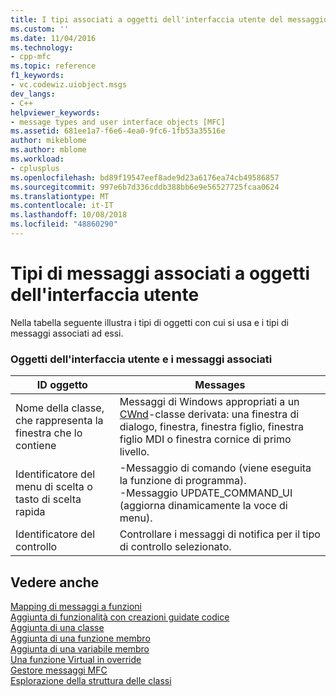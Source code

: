 ```yaml
---
title: I tipi associati a oggetti dell'interfaccia utente del messaggio | Microsoft Docs
ms.custom: ''
ms.date: 11/04/2016
ms.technology:
- cpp-mfc
ms.topic: reference
f1_keywords:
- vc.codewiz.uiobject.msgs
dev_langs:
- C++
helpviewer_keywords:
- message types and user interface objects [MFC]
ms.assetid: 681ee1a7-f6e6-4ea0-9fc6-1fb53a35516e
author: mikeblome
ms.author: mblome
ms.workload:
- cplusplus
ms.openlocfilehash: bd89f19547eef8ade9d23a6176ea74cb49586857
ms.sourcegitcommit: 997e6b7d336cddb388bb6e9e56527725fcaa0624
ms.translationtype: MT
ms.contentlocale: it-IT
ms.lasthandoff: 10/08/2018
ms.locfileid: "48860290"
---
```

# <a name="message-types-associated-with-user-interface-objects"></a>Tipi di messaggi associati a oggetti dell'interfaccia utente

Nella tabella seguente illustra i tipi di oggetti con cui si usa e i tipi di messaggi associati ad essi.

### <a name="user-interface-objects-and-associated-messages"></a>Oggetti dell'interfaccia utente e i messaggi associati

|ID oggetto|Messages|
|---------------|--------------|
|Nome della classe, che rappresenta la finestra che lo contiene|Messaggi di Windows appropriati a un [CWnd](../../mfc/reference/cwnd-class.md)-classe derivata: una finestra di dialogo, finestra, finestra figlio, finestra figlio MDI o finestra cornice di primo livello.|
|Identificatore del menu di scelta o tasto di scelta rapida|-Messaggio di comando (viene eseguita la funzione di programma).<br />-Messaggio UPDATE_COMMAND_UI (aggiorna dinamicamente la voce di menu).|
|Identificatore del controllo|Controllare i messaggi di notifica per il tipo di controllo selezionato.|

## <a name="see-also"></a>Vedere anche

[Mapping di messaggi a funzioni](../../mfc/reference/mapping-messages-to-functions.md)<br/>
[Aggiunta di funzionalità con creazioni guidate codice](../../ide/adding-functionality-with-code-wizards-cpp.md)<br/>
[Aggiunta di una classe](../../ide/adding-a-class-visual-cpp.md)<br/>
[Aggiunta di una funzione membro](../../ide/adding-a-member-function-visual-cpp.md)<br/>
[Aggiunta di una variabile membro](../../ide/adding-a-member-variable-visual-cpp.md)<br/>
[Una funzione Virtual in override](../../ide/overriding-a-virtual-function-visual-cpp.md)<br/>
[Gestore messaggi MFC](../../mfc/reference/adding-an-mfc-message-handler.md)<br/>
[Esplorazione della struttura delle classi](../../ide/navigating-the-class-structure-visual-cpp.md)
